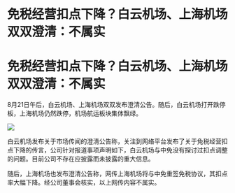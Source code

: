 # 免税经营扣点下降？白云机场、上海机场双双澄清：不属实

# 免税经营扣点下降？白云机场、上海机场双双澄清：不属实

8月21日午后，白云机场、上海机场双双发布澄清公告。随后，白云机场打开跌停板，上海机场仍然跌停，机场航运板块集体飘绿。

![](https://inews.gtimg.com/om_bt/OG9HLolrQyN8DhT8g3_NEGN0F0ruRgGRc0h5heNlNN0xcAA/1000)

白云机场发布关于市场传闻的澄清公告称，关注到网络平台发布了关于免税经营扣点下降的传言，公司针对报道事项声明如下，白云机场与中免没有探讨过扣点调整的问题。目前公司不存在应披露而未披露的重大信息。

随后，上海机场也发布澄清公告称，网传上海机场将与中免重签免税协议，其扣点率大幅下降。经公司董事会核实，以上网传内容不属实。

